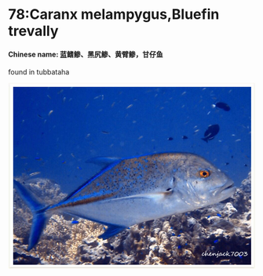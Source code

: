 # 78:Caranx melampygus,Bluefin trevally

#### Chinese name: 蓝鳍鲹、黑尻鲹、黄臂鲹，甘仔鱼

found in tubbataha

![](../../.gitbook/assets/caranx-melampygus.jpg)

